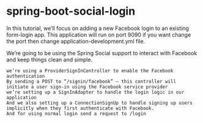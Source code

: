 # spring-boot-social-login
In this tutorial, we’ll focus on adding a new Facebook login to an existing form-login app.
This application will run on port 9090 if you want change the port then change application-development.yml file.

We’re going to be using the Spring Social support to interact with Facebook and keep things clean and simple.


    we’re using a ProviderSignInController to enable the Facebook authentication
    By sending a POST to “/signin/facebook” – this controller will initiate a user sign-in using the Facebook service provider
    we’re setting up a SignInAdapter to handle the login logic in our application
    And we also setting up a ConnectionSignUp to handle signing up users implicitly when they first authenticate with Facebook.
    And for using normal login send a request to /login
